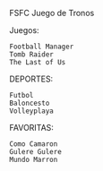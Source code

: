 FSFC Juego de Tronos

Juegos:

	Football Manager
	Tomb Raider
	The Last of Us

DEPORTES:

	Futbol
	Baloncesto
	Volleyplaya

FAVORITAS:
	
	Como Camaron
	Gulere Gulere
	Mundo Marron
